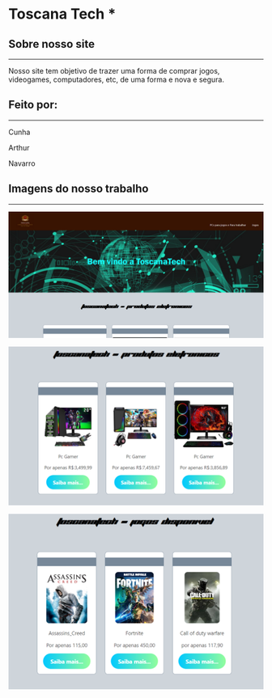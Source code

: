 # Toscana Tech *

## Sobre nosso site
-------------------

 Nosso site tem objetivo de trazer uma forma de comprar jogos, videogames, computadores, etc, de uma forma e nova e segura.

## Feito por:
-------------

Cunha

Arthur

Navarro

## Imagens do nosso trabalho
----------------------------

![](https://github.com/joaopedronavarro/Toscana_Tech/blob/master/miniaturas/Captura%20de%20tela%202024-05-29%20112957.png)

![](https://github.com/joaopedronavarro/Toscana_Tech/blob/master/miniaturas/Captura%20de%20tela%202024-05-29%20113111.png)

![](https://github.com/joaopedronavarro/Toscana_Tech/blob/master/miniaturas/Captura%20de%20tela%202024-05-29%20113144.png)

